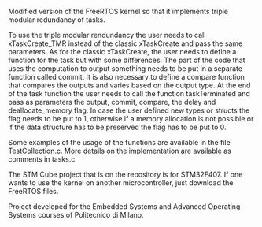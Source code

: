 Modified version of the FreeRTOS kernel so that it implements triple modular redundancy of tasks.

To use the triple modular rendundancy the user needs to call xTaskCreate_TMR instead of the classic xTaskCreate and pass the same parameters.
As for the classic xTaskCreate, the user needs to define a function for the task but with some differences.
The part of the code that uses the computation to output something needs to be put in a separate function called commit. It is also necessary to define a compare function that compares the outputs and varies based on the output type. 
At the end of the task function the user needs to call the function taskTerminated and pass as parameters the output, commit, compare, the delay and deallocate_memory flag. In case the user defined new types or structs the flag needs to be put to 1, otherwise if a memory allocation is not possible or if the data structure has to be preserved the flag has to be put to 0. 

Some examples of the usage of the functions are available in the file TestCollection.c. More details on the implementation are available as comments in tasks.c

The STM Cube project that is on the repository is for STM32F407. If one wants to use the kernel on another microcontroller, just download the FreeRTOS files.

Project developed for the Embedded Systems and Advanced Operating Systems courses of Politecnico di Milano.
